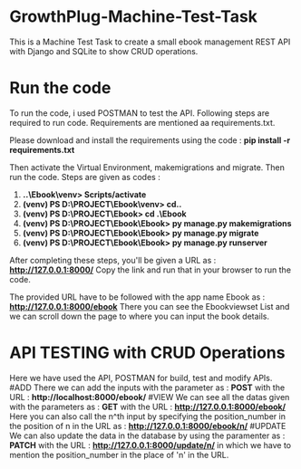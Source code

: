 # GrowthPlug-Machine-Test-Task
This is a Machine Test Task to create a small ebook management REST API with Django and SQLite to show CRUD operations.

# Run the code
To run the code, i used POSTMAN to test the API. Following steps are required to run code.
Requirements are mentioned aa requirements.txt.

Please download and install the requirements using the code : **pip install -r requirements.txt** 

Then activate the Virtual Environment, makemigrations and migrate. Then run the code.
Steps are given as codes :
1) **..\Ebook\venv> Scripts/activate**
2) **(venv) PS D:\PROJECT\Ebook\venv> cd..**
3) **(venv) PS D:\PROJECT\Ebook> cd .\Ebook**
4) **(venv) PS D:\PROJECT\Ebook\Ebook> py manage.py makemigrations**
5) **(venv) PS D:\PROJECT\Ebook\Ebook> py manage.py migrate**
6) **(venv) PS D:\PROJECT\Ebook\Ebook> py manage.py runserver**

After completing these steps, you'll be given a URL as : **http://127.0.0.1:8000/**
Copy the link and run that in your browser to run the code.

The provided URL have to be followed with the app name Ebook as : **http://127.0.0.1:8000/ebook**
There you can see the Ebookviewset List and we can scroll down the page to where you can input the book details.

# API TESTING with CRUD Operations
Here we have used the API, POSTMAN for build, test and modify APIs.  
#ADD
There we can add the inputs with the parameter as : **POST** with the URL : **http://localhost:8000/ebook/**
#VIEW
We can see all the datas given with the parameters as : **GET** with the URL : **http://127.0.0.1:8000/ebook/**  
Here you can also call the n^th input by specifying the position_number in the position of n in the URL as : **http://127.0.0.1:8000/ebook/n/** 
#UPDATE
We can also update the data in the database by using the paramenter as : **PATCH** with the URL : **http://127.0.0.1:8000/update/n/** in which we have to mention the 
position_number in the place of 'n' in the URL.
